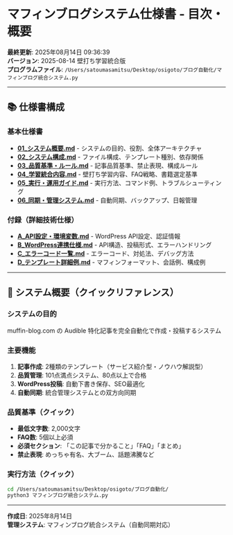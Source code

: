 # マフィンブログシステム仕様書 - 目次・概要

**最終更新**: 2025年08月14日 09:36:39  
**バージョン**: 2025-08-14 壁打ち学習統合版  
**プログラムファイル**: `/Users/satoumasamitsu/Desktop/osigoto/ブログ自動化/マフィンブログ統合システム.py`

---

## 📚 仕様書構成

### 基本仕様書
- **[01_システム概要.md](./01_システム概要.md)** - システムの目的、役割、全体アーキテクチャ
- **[02_システム構成.md](./02_システム構成.md)** - ファイル構成、テンプレート種別、依存関係
- **[03_品質基準・ルール.md](./03_品質基準・ルール.md)** - 記事品質基準、禁止表現、構成ルール
- **[04_学習統合内容.md](./04_学習統合内容.md)** - 壁打ち学習内容、FAQ戦略、書籍選定基準
- **[05_実行・運用ガイド.md](./05_実行・運用ガイド.md)** - 実行方法、コマンド例、トラブルシューティング
- **[06_同期・管理システム.md](./06_同期・管理システム.md)** - 自動同期、バックアップ、日報管理

### 付録（詳細技術仕様）
- **[A_API設定・環境変数.md](./付録/A_API設定・環境変数.md)** - WordPress API設定、認証情報
- **[B_WordPress連携仕様.md](./付録/B_WordPress連携仕様.md)** - API構造、投稿形式、エラーハンドリング
- **[C_エラーコード一覧.md](./付録/C_エラーコード一覧.md)** - エラーコード、対処法、デバッグ方法
- **[D_テンプレート詳細例.md](./付録/D_テンプレート詳細例.md)** - マフィンフォーマット、会話例、構成例

---

## 🎯 システム概要（クイックリファレンス）

### システムの目的
muffin-blog.com の Audible 特化記事を完全自動化で作成・投稿するシステム

### 主要機能
1. **記事作成**: 2種類のテンプレート（サービス紹介型・ノウハウ解説型）
2. **品質管理**: 101点満点システム、80点以上で合格
3. **WordPress投稿**: 自動下書き保存、SEO最適化
4. **自動同期**: 統合管理システムとの双方向同期

### 品質基準（クイック）
- **最低文字数**: 2,000文字
- **FAQ数**: 5個以上必須
- **必須セクション**: 「この記事で分かること」「FAQ」「まとめ」
- **禁止表現**: めっちゃ有名、大ブーム、話題沸騰など

### 実行方法（クイック）
```bash
cd /Users/satoumasamitsu/Desktop/osigoto/ブログ自動化/
python3 マフィンブログ統合システム.py
```

---

**作成日**: 2025年8月14日  
**管理システム**: マフィンブログ統合システム（自動同期対応）